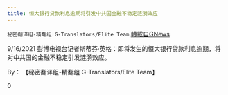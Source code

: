 ```yaml
---
title: 恒大银行贷款利息逾期将引发中共国金融不稳定涟漪效应
---
```

`秘密翻译组-精翻组 G-Translators/Elite Team` [轉載自GNews](https://gnews.org/zh-hans/1544746/)

9/16/2021 彭博电视台记者斯蒂芬·英格：即将发生的恒大银行贷款利息逾期，将对中共国的金融不稳定引发涟漪效应。

By： 【秘密翻译组-精翻组 G-Translators/Elite Team】

0
